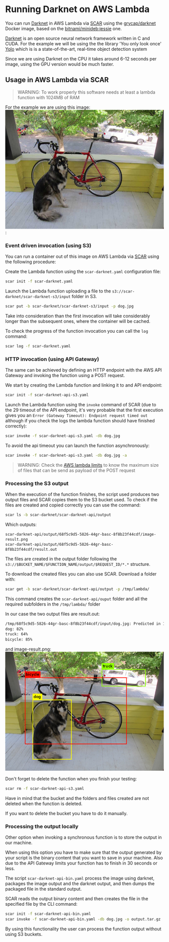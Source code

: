 # Running Darknet on AWS Lambda

You can run [Darknet](https://pjreddie.com/darknet) in AWS Lambda via [SCAR](https://github.com/grycap/scar) using the [grycap/darknet](https://hub.docker.com/r/grycap/darknet/) Docker image, based on the [bitnami/minideb:jessie](https://hub.docker.com/r/bitnami/minideb/) one.

[Darknet](https://pjreddie.com/darknet) is an open source neural network framework written in C and CUDA. For the example we will be using the the library 'You only look once' [Yolo](https://pjreddie.com/darknet/yolo/) which is  is a state-of-the-art, real-time object detection system

Since we are using Darknet on the CPU it takes around 6-12 seconds per image, using the GPU version would be much faster.

## Usage in AWS Lambda via SCAR

> WARNING:  To work properly this software needs at least a lambda function with 1024MB of RAM

For the example we are using this image: ![dog.jpg](dog.jpg):

### Event driven invocation (using S3)

You can run a container out of this image on AWS Lambda via [SCAR](https://github.com/grycap/scar) using the following procedure:

Create the Lambda function using the `scar-darknet.yaml` configuration file:

```sh
scar init -f scar-darknet.yaml
```

Launch the Lambda function uploading a file to the `s3://scar-darknet/scar-darknet-s3/input` folder in S3.

```sh
scar put -b scar-darknet/scar-darknet-s3/input -p dog.jpg
```

Take into consideration than the first invocation will take considerably longer than the subsequent ones, where the container will be cached.

To check the progress of the function invocation you can call the `log` command:
```sh
scar log -f scar-darknet.yaml
```

### HTTP invocation (using API Gateway)

The same can be achieved by defining an HTTP endpoint with the AWS API Gateway and invoking the function using a POST request.

We start by creating the Lambda function and linking it to and API endpoint:

```sh
scar init -f scar-darknet-api-s3.yaml
```

Launch the Lambda function using the `invoke` command of SCAR (due to the 29 timeout of the API endpoint, it's very probable that the first execution gives you an `Error (Gateway Timeout): Endpoint request timed out` although if you check the logs the lambda function should have finished correctly):

```sh
scar invoke -f scar-darknet-api-s3.yaml -db dog.jpg
```

To avoid the api timeout you can launch the function asynchronously:

```sh
scar invoke -f scar-darknet-api-s3.yaml -db dog.jpg -a
```

> WARNING: Check the [AWS lambda limits](https://docs.aws.amazon.com/lambda/latest/dg/limits.html) to know the maximum size of files that can be send as payload of the POST request

### Processing the S3 output

When the execution of the function finishes, the script used produces two output files and SCAR copies them to the S3 bucket used. To check if the files are created and copied correctly you can use the command:

```sh
scar ls -b scar-darknet/scar-darknet-api/output
```

Which outputs:
```
scar-darknet-api/output/68f5c9d5-5826-44gr-basc-8f8b23f44cdf/image-result.png
scar-darknet-api/output/68f5c9d5-5826-44gr-basc-8f8b23f44cdf/result.out
```

The files are created in the output folder following the `s3://$BUCKET_NAME/$FUNCTION_NAME/output/$REQUEST_ID/*.*` structure.


To download the created files you can also use SCAR. Download a folder with:

```sh
scar get -b scar-darknet/scar-darknet-api/output -p /tmp/lambda/
```

This command creates the `scar-darknet-api/ouput` folder and all the required subfolders in the `/tmp/lambda/` folder

In our case the two output files are result.out:

```sh
/tmp/68f5c9d5-5826-44gr-basc-8f8b23f44cdf/input/dog.jpg: Predicted in 12.383388 seconds.
dog: 82%
truck: 64%
bicycle: 85%
```

and image-result.png:
![image-result.png](image-result.png)

Don't forget to delete the function when you finish your testing:

```sh
scar rm -f scar-darknet-api-s3.yaml
```

Have in mind that the bucket and the folders and files created are not deleted when the function is deleted.

If you want to delete the bucket you have to do it manually.

### Processing the output locally

Other option when invoking a synchronous function is to store the output in our machine.

When using this option you have to make sure that the output generated by your script is the binary content that you want to save in your machine. Also due to the API Gateway limits your function has to finish in 30 seconds or less.

The script `scar-darknet-api-bin.yaml` process the image using darknet, packages the image output and the darknet output, and then dumps the packaged file in the standard output.

SCAR reads the output binary content and then creates the file in the specified file by the CLI command:

```sh
scar init -f scar-darknet-api-bin.yaml
scar invoke -f scar-darknet-api-bin.yaml -db dog.jpg -o output.tar.gz
```

By using this functionality the user can process the function output without using S3 buckets.